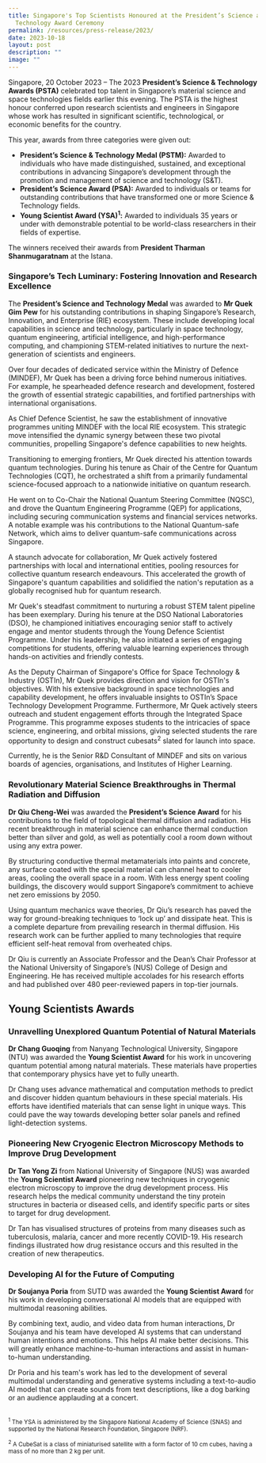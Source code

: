 ```yaml
---
title: Singapore's Top Scientists Honoured at the President’s Science and
  Technology Award Ceremony
permalink: /resources/press-release/2023/
date: 2023-10-18
layout: post
description: ""
image: ""
---
```

Singapore, 20 October 2023 – The 2023 **President’s Science &amp; Technology Awards (PSTA)** celebrated top talent in Singapore’s material science and space technologies fields earlier this evening. The PSTA is the highest honour conferred upon research scientists and engineers in Singapore whose work has resulted in significant scientific, technological, or economic benefits for the country.

This year, awards from three categories were given out:

* **President’s Science &amp; Technology Medal (PSTM):** Awarded to individuals who have made distinguished, sustained, and exceptional contributions in advancing Singapore’s development through the promotion and management of science and technology (S&amp;T).
* **President’s Science Award (PSA):** Awarded to individuals or teams for outstanding contributions that have transformed one or more Science &amp; Technology fields.
* **Young Scientist Award (YSA)**<sup>**1**</sup>**:** Awarded to individuals 35 years or under with demonstrable potential to be world-class researchers in their fields of expertise. 

The winners received their awards from **President Tharman Shanmugaratnam** at the Istana.

### Singapore’s Tech Luminary: Fostering Innovation and Research Excellence

The **President’s Science and Technology Medal** was awarded to **Mr Quek Gim Pew** for his outstanding contributions in shaping Singapore’s Research, Innovation, and Enterprise (RIE) ecosystem. These include developing local capabilities in science and technology, particularly in space technology, quantum engineering, artificial intelligence, and high-performance computing, and championing STEM-related initiatives to nurture the next-generation of scientists and engineers.
 
Over four decades of dedicated service within the Ministry of Defence (MINDEF), Mr Quek has been a driving force behind numerous initiatives. For example, he spearheaded defence research and development, fostered the growth of essential strategic capabilities, and fortified partnerships with international organisations. 

As Chief Defence Scientist, he saw the establishment of innovative programmes uniting MINDEF with the local RIE ecosystem. This strategic move intensified the dynamic synergy between these two pivotal communities, propelling Singapore's defence capabilities to new heights.

Transitioning to emerging frontiers, Mr Quek directed his attention towards quantum technologies. During his tenure as Chair of the Centre for Quantum Technologies (CQT), he orchestrated a shift from a primarily fundamental science-focused approach to a nationwide initiative on quantum research.

He went on to Co-Chair the National Quantum Steering Committee (NQSC), and drove the Quantum Engineering Programme (QEP) for applications, including securing communication systems and financial services networks. A notable example was his contributions to the National Quantum-safe Network, which aims to deliver quantum-safe communications across Singapore.

A staunch advocate for collaboration, Mr Quek actively fostered partnerships with local and international entities, pooling resources for collective quantum research endeavours. This accelerated the growth of Singapore's quantum capabilities and solidified the nation's reputation as a globally recognised hub for quantum research.

Mr Quek's steadfast commitment to nurturing a robust STEM talent pipeline has been exemplary. During his tenure at the DSO National Laboratories (DSO), he championed initiatives encouraging senior staff to actively engage and mentor students through the Young Defence Scientist Programme. Under his leadership, he also initiated a series of engaging competitions for students, offering valuable learning experiences through hands-on activities and friendly contests.
 
As the Deputy Chairman of Singapore's Office for Space Technology &amp; Industry (OSTIn), Mr Quek provides direction and vision for OSTIn's objectives. With his extensive background in space technologies and capability development, he offers invaluable insights to OSTIn’s Space Technology Development Programme. Furthermore, Mr Quek actively steers outreach and student engagement efforts through the Integrated Space Programme. This programme exposes students to the intricacies of space science, engineering, and orbital missions, giving selected students the rare opportunity to design and construct cubesats<sup>2</sup> slated for launch into space.

Currently, he is the Senior R&amp;D Consultant of MINDEF and sits on various boards of agencies, organisations, and Institutes of Higher Learning.

### Revolutionary Material Science Breakthroughs in Thermal Radiation and Diffusion

**Dr Qiu Cheng-Wei** was awarded the **President’s Science Award** for his contributions to the field of topological thermal diffusion and radiation. His recent breakthrough in material science can enhance thermal conduction better than silver and gold, as well as potentially cool a room down without using any extra power.

By structuring conductive thermal metamaterials into paints and concrete, any surface coated with the special material can channel heat to cooler areas, cooling the overall space in a room. With less energy spent cooling buildings, the discovery would support Singapore’s commitment to achieve net zero emissions by 2050.

Using quantum mechanics wave theories, Dr Qiu’s research has paved the way for ground-breaking techniques to ‘lock up’ and dissipate heat. This is a complete departure from prevailing research in thermal diffusion. His research work can be further applied to many technologies that require efficient self-heat removal from overheated chips.

Dr Qiu is currently an Associate Professor and the Dean’s Chair Professor at the National University of Singapore’s (NUS) College of Design and Engineering. He has received multiple accolades for his research efforts and had published over 480 peer-reviewed papers in top-tier journals.

## Young Scientists Awards

### Unravelling Unexplored Quantum Potential of Natural Materials

**Dr Chang Guoqing** from Nanyang Technological University, Singapore (NTU) was awarded the **Young Scientist Award** for his work in uncovering quantum potential among natural materials. These materials have properties that contemporary physics have yet to fully unearth. 
 
Dr Chang uses advance mathematical and computation methods to predict and discover hidden quantum behaviours in these special materials. His efforts have identified materials that can sense light in unique ways. This could pave the way towards developing better solar panels and refined light-detection systems.

### Pioneering New Cryogenic Electron Microscopy Methods to Improve Drug Development

**Dr Tan Yong Zi** from National University of Singapore (NUS) was awarded the **Young Scientist Award** pioneering new techniques in cryogenic electron microscopy to improve the drug development process. His research helps the medical community understand the tiny protein structures in bacteria or diseased cells, and identify specific parts or sites to target for drug development.

Dr Tan has visualised structures of proteins from many diseases such as tuberculosis, malaria, cancer and more recently COVID-19. His research findings illustrated how drug resistance occurs and this resulted in the creation of new therapeutics.

### Developing AI for the Future of Computing

**Dr Soujanya Poria** from SUTD was awarded the **Young Scientist Award** for his work in developing conversational AI models that are equipped with multimodal reasoning abilities.
 
By combining text, audio, and video data from human interactions, Dr Soujanya and his team have developed AI systems that can understand human intentions and emotions. This helps AI make better decisions. This will greatly enhance machine-to-human interactions and assist in human-to-human understanding.
 
Dr Poria and his team's work has led to the development of several multimodal understanding and generative systems including a text-to-audio AI model that can create sounds from text descriptions, like a dog barking or an audience applauding at a concert.
<br><br>

<sub>
<sup>1</sup> The YSA is administered by the Singapore National Academy of Science (SNAS) and supported by the National Research Foundation, Singapore (NRF).<br><br>
<sup>2</sup> A CubeSat is a class of miniaturised satellite with a form factor of 10 cm cubes, having a mass of no more than 2 kg per unit.</sub>